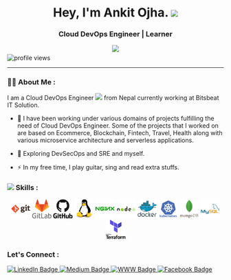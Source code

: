 <h1 align="center">
  Hey, I'm Ankit Ojha.
  <img src="https://media.giphy.com/media/hvRJCLFzcasrR4ia7z/giphy.gif" width="30px"/>
</h1>

<h3 align="center">
  Cloud DevOps Engineer | Learner
  </h3>



<div id="header" align="center">
  <img src="https://xeo5.com/idl/wp-content/uploads/2021/08/DevOps-Steps-1.gif" width="500px"/>
</div>




<img align="center" src="https://komarev.com/ghpvc/?username=theankitojha&style=flat-square&color=blue" alt="profile views"/>





---

### :man_technologist: About Me :

I am a Cloud DevOps Engineer <img src="https://media.giphy.com/media/WUlplcMpOCEmTGBtBW/giphy.gif" width="30"> from Nepal currently working at Bitsbeat IT Solution.

- :telescope: I have been working under various domains of projects fulfilling the need of Cloud DevOps Engineer. Some of the projects that I worked on are based on Ecommerce, Blockchain, Fintech, Travel, Health along with various microservice architecture and serverless applications.

- :seedling: Exploring DevSecOps and SRE and myself.

- :zap: In my free time, I play guitar, sing and read extra stuffs.


### <img src="https://camo.githubusercontent.com/beb64ff21c883e318e4f5db5231c2ba4175705bea1c9249e82a41ab375db4f75/68747470733a2f2f6d65646961322e67697068792e636f6d2f6d656469612f51737347456d706b79454f684243623765312f67697068792e6769663f6369643d656366303565343761306e336769316266716e74716d6f62386739616964316f796a327772336473336d67373030626c267269643d67697068792e676966" width="35px"/> Skills :

<div id="skills" align="center">
<img src="https://github.com/devicons/devicon/blob/master/icons/git/git-original-wordmark.svg" width="45px"/>
<img src="https://github.com/devicons/devicon/blob/master/icons/gitlab/gitlab-original-wordmark.svg" width="45px"/>
<img src="https://github.com/devicons/devicon/blob/master/icons/github/github-original-wordmark.svg" width="45px"/>
<img src="https://github.com/devicons/devicon/blob/master/icons/linux/linux-original.svg" width="45px"/>
<img src="https://github.com/devicons/devicon/blob/master/icons/nginx/nginx-original.svg" width="45px"/>
<img src="https://github.com/devicons/devicon/blob/master/icons/nodejs/nodejs-original-wordmark.svg" width="45px"/>
<img src="https://github.com/devicons/devicon/blob/master/icons/docker/docker-original-wordmark.svg" width="45px"/>
<img src="https://github.com/devicons/devicon/blob/master/icons/kubernetes/kubernetes-plain-wordmark.svg" width="45px"/>

<img src="https://github.com/devicons/devicon/blob/master/icons/mongodb/mongodb-original-wordmark.svg" width="45px"/>
<img src="https://github.com/devicons/devicon/blob/master/icons/mysql/mysql-original-wordmark.svg" width="45px"/>
<img src="https://github.com/devicons/devicon/blob/master/icons/terraform/terraform-original-wordmark.svg" width="45px"/>

</div>


### Let's Connect :
<div id="badges">
  <a href="https://www.linkedin.com/in/theankitojha/">
    <img src="https://img.shields.io/badge/LinkedIn-blue?style=for-the-badge&logo=linkedin&logoColor=white" alt="LinkedIn Badge"/>
  </a>
  <a href="https://medium.com/@theankitojha">
    <img src="https://img.shields.io/badge/Medium-black?style=for-the-badge&logo=medium&logoColor=Black" alt="Medium Badge"/>
  </a>
    <a href="http://ankitojha.com.np/">
    <img src="https://img.shields.io/badge/WWW-black?style=for-the-badge&logo=WWW&logoColor=Black" alt="WWW Badge"/>
  </a>
      <a href="https://www.facebook.com/theankitojha">
    <img src="https://img.shields.io/badge/facebook-black?style=for-the-badge&logo=facebook&logoColor=Black" alt="Facebook Badge"/>
  </a>

</div>
